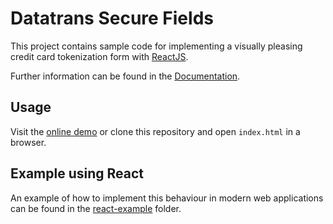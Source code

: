 # Datatrans Secure Fields

This project contains sample code for implementing a visually pleasing credit card tokenization form
with [ReactJS](https://reactjs.org/).

Further information can be found in the [Documentation](https://docs.datatrans.ch/docs/secure-fields).

## Usage

Visit the [online demo](https://datatrans.github.io/secure-fields-sample/) or clone this repository
and open `index.html` in a browser.

## Example using React

An example of how to implement this behaviour in modern web applications can be found in the
[react-example](react-example/) folder.
